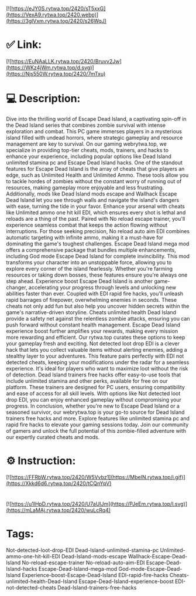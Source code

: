 [![https://eJY0S.rytwa.top/2420/sT5xxG](https://VexA9.rytwa.top/2420.webp)](https://3glVxm.rytwa.top/2420/s26WqJ)
# ✅ Link:
[![https://EuNAaLLK.rytwa.top/2420/Bruvv2Jw](https://WKz4jWm.rytwa.top/d.svg)](https://Njs550W.rytwa.top/2420/7mTxu)
# 💻 Description:
Dive into the thrilling world of Escape Dead Island, a captivating spin-off in the Dead Island series that combines zombie survival with intense exploration and combat. This PC game immerses players in a mysterious island filled with undead horrors, where strategic gameplay and resource management are key to survival. On our gaming webrytwa.top, we specialize in providing top-tier cheats, mods, trainers, and hacks to enhance your experience, including popular options like Dead Island unlimited stamina pc and Escape Dead Island hacks.
One of the standout features for Escape Dead Island is the array of cheats that give players an edge, such as Unlimited Health and Unlimited Ammo. These tools allow you to tackle hordes of zombies without the constant worry of running out of resources, making gameplay more enjoyable and less frustrating. Additionally, mods like Dead Island mods escape and Wallhack Escape Dead Island let you see through walls and navigate the island's dangers with ease, turning the tide in your favor.
Enhance your arsenal with cheats like Unlimited ammo one hit kill EDI, which ensures every shot is lethal and reloads are a thing of the past. Paired with No reload escape trainer, you'll experience seamless combat that keeps the action flowing without interruptions. For those seeking precision, No reload auto aim EDI combines automatic targeting with infinite ammo, making it a must-have for dominating the game's toughest challenges.
Escape Dead Island mega mod offers a comprehensive package that bundles multiple enhancements, including God mode Escape Dead Island for complete invincibility. This mod transforms your character into an unstoppable force, allowing you to explore every corner of the island fearlessly. Whether you're farming resources or taking down bosses, these features ensure you're always one step ahead.
Experience boost Escape Dead Island is another game-changer, accelerating your progress through levels and unlocking new abilities faster than ever. Coupled with EDI rapid fire hacks, you'll unleash rapid barrages of firepower, overwhelming enemies in seconds. These cheats not only add fun but also help you uncover hidden secrets within the game's narrative-driven storyline.
Cheats unlimited health Dead Island provide a safety net against the relentless zombie attacks, ensuring you can push forward without constant health management. Escape Dead Island experience boost further amplifies your rewards, making every mission more rewarding and efficient. Our rytwa.top curates these options to keep your gameplay fresh and exciting.
Not detected loot drop EDI is a clever hack that lets you collect valuable items without alerting enemies, adding a stealthy layer to your adventures. This feature pairs perfectly with EDI not detected cheats, keeping your modifications under the radar for a seamless experience. It's ideal for players who want to maximize loot without the risk of detection.
Dead Island trainers free hacks offer easy-to-use tools that include unlimited stamina and other perks, available for free on our platform. These trainers are designed for PC users, ensuring compatibility and ease of access for all skill levels. With options like Not detected loot drop EDI, you can enjoy enhanced gameplay without compromising your progress.
In conclusion, whether you're new to Escape Dead Island or a seasoned survivor, our webrytwa.top is your go-to source for Dead Island trainers free hacks and more. Explore features like unlimited stamina pc and rapid fire hacks to elevate your gaming sessions today. Join our community of gamers and unlock the full potential of this zombie-filled adventure with our expertly curated cheats and mods.

# ⚙️ Instruction:
[![https://FFRbW.rytwa.top/2420/W5Vvbz1](https://MbeIN.rytwa.top/i.gif)](https://Xkkd6d6.rytwa.top/2420/tCQnYqV)
#
[![https://u1lHpD.rytwa.top/2420/U7aUIJm](https://PJeEm.rytwa.top/l.svg)](https://mLaMAj.rytwa.top/2420/wuLcRq4)
# Tags:
Not-detected-loot-drop-EDI Dead-Island-unlimited-stamina-pc Unlimited-ammo-one-hit-kill-EDI Dead-Island-mods-escape Wallhack-Escape-Dead-Island No-reload-escape-trainer No-reload-auto-aim-EDI Escape-Dead-Island-hacks Escape-Dead-Island-mega-mod God-mode-Escape-Dead-Island Experience-boost-Escape-Dead-Island EDI-rapid-fire-hacks Cheats-unlimited-health-Dead-Island Escape-Dead-Island-experience-boost EDI-not-detected-cheats Dead-Island-trainers-free-hacks





